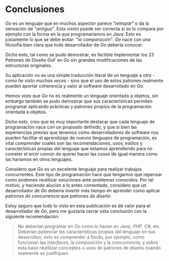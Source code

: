 # Conclusiones

_Go_ es un lenguaje que en muchos aspector parece "_retrazar_" o da la sensación de "_antiguo_". Esta visión puede ser correcta si se lo compara por ejemplo con la forma en la que programaríamos en _Java_. Esto es justamente lo que se debe evitar: "_la comparación_". _Go_ nace con una filosofía bien clara que todo desarrollador de _Go_ debería conocer.

Dicho esto, tal como se pudo demostrar, es factible implementar los 23 Patrones de Diseño GoF en _Go_ sin grandes modificaciones de las estructuras originales.

Su aplicación no es una simple traducción literal de un lenguaje a otro - _como he visto muchas veces_ - sino que el uso de estos patrones realmente pueden aportar coherencia y valor al software desarrollado en _Go_.

Hemos visto que _Go_ no es realmente un lenguaje orientado a objetos, sin embargo también se pudo demostrar que sus características permiten programar aplicando prácticas y patrones propios de la programación orientada a objetos.

Dicho esto, creo que es muy importante destacar que cada lenguaje de programación nace con un proposito definido, y que si bien las experiencias previas que tenemos como desarrolladores de software nos pueden facilitar el aprendizaje de nuevos lenguajes de programación, es vital comprender cuales son las recomendaciones, usos, estilos y características propias del lenguaje que estamos aprendiendo para no cometer el error común de querer hacer las cosas de igual manera como las haríamos en otros lenguajes.

Considero que _Go_ es un excelente lenguaje para realizar trabajos concurrentes. Este tipo de programación hace que tengamos que repensar como podemos reutilizar soluciones ante problemas conocidos. Por tal motivo, y haciendo alución a lo antes comentado, considero que un desarrollador de _Go_ debería invertir más tiempo en aprender como aplicar _patrones de concurrencia_ que _patrones de diseño_.

Estoy seguro que todo lo visto en esta publicación es de valor para el desarrollador de _Go_, pero me gustaría cerrar esta conclusión con la siguiente recomendación:

> No deberían programar en _Go_ como lo hacen en _Java_, _PHP_, _C\#_, etc. Deberían potenciar las características propias del lenguaje en sus desarrollos; esto es comprender a fondo, por ejemplo, como funcionan las _interfaces_, la _composición_ y la _concurrencia_; y sobre esta base reutilizar conceptos o usos de patrones de diseño cuando realmente se justifiquen.


